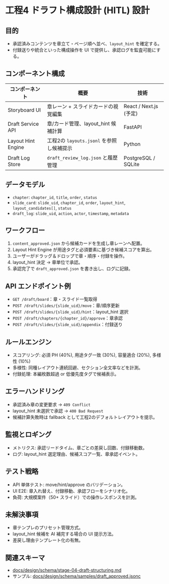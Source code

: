 # 工程4 ドラフト構成設計 (HITL) 設計

## 目的
- 承認済みコンテンツを章立て・ページ順へ並べ、`layout_hint` を確定する。
- 付録送りや統合といった構成操作を UI で提供し、承認ログを監査可能にする。

## コンポーネント構成
| コンポーネント | 概要 | 技術 |
| --- | --- | --- |
| Storyboard UI | 章レーン + スライドカードの視覚編集 | React / Next.js (予定) |
| Draft Service API | 章/カード管理、layout_hint 候補計算 | FastAPI |
| Layout Hint Engine | 工程2の `layouts.jsonl` を参照し候補提示 | Python |
| Draft Log Store | `draft_review_log.json` と履歴管理 | PostgreSQL / SQLite |

## データモデル
- `chapter`: `chapter_id`, `title`, `order`, `status`
- `slide_card`: `slide_uid`, `chapter_id`, `order`, `layout_hint`, `layout_candidates[]`, `status`
- `draft_log`: `slide_uid`, `action`, `actor`, `timestamp`, `metadata`

## ワークフロー
1. `content_approved.json` から候補カードを生成し章レーンへ配置。  
2. Layout Hint Engine が用途タグと必須要素に基づき候補スコアを算出。  
3. ユーザーがドラッグ＆ドロップで章・順序・付録を操作。  
4. layout_hint 決定 → 章単位で承認。  
5. 承認完了で `draft_approved.json` を書き出し、ログに記録。

## API エンドポイント例
- `GET /draft/board`：章・スライド一覧取得
- `POST /draft/slides/{slide_uid}/move`：章/順序更新
- `POST /draft/slides/{slide_uid}/hint`：layout_hint 選択
- `POST /draft/chapters/{chapter_id}/approve`：章承認
- `POST /draft/slides/{slide_uid}/appendix`：付録送り

## ルールエンジン
- スコアリング: 必須 PH (40%), 用途タグ一致 (30%), 容量適合 (20%), 多様性 (10%)
- 多様性: 同種レイアウト連続回避、セクション全文率などを計測。
- 付録処理: 本編枚数超過 or 低優先度タグで候補表示。

## エラーハンドリング
- 承認済み章の変更要求 → `409 Conflict`
- layout_hint 未選択で承認 → `400 Bad Request`
- 候補計算失敗時は fallback として工程2のデフォルトレイアウトを提示。

## 監視とロギング
- メトリクス: 承認リードタイム、章ごとの差戻し回数、付録移動数。
- ログ: layout_hint 選定理由、候補スコア一覧、章承認イベント。

## テスト戦略
- API 単体テスト: move/hint/approve のバリデーション。
- UI E2E: 章入れ替え、付録移動、承認フローをシナリオ化。
- 負荷: 大規模案件（50+ スライド）での操作レスポンスを計測。

## 未解決事項
- 章テンプレのプリセット管理方式。
- layout_hint 候補を AI 補完する場合の UI 提示方法。
- 差戻し理由テンプレート化の有無。

## 関連スキーマ
- [docs/design/schema/stage-04-draft-structuring.md](../schema/stage-04-draft-structuring.md)
- サンプル: [docs/design/schema/samples/draft_approved.jsonc](../schema/samples/draft_approved.jsonc)
